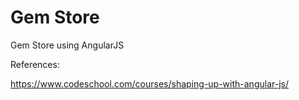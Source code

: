 # Gem Store
Gem Store using AngularJS

References:

https://www.codeschool.com/courses/shaping-up-with-angular-js/
